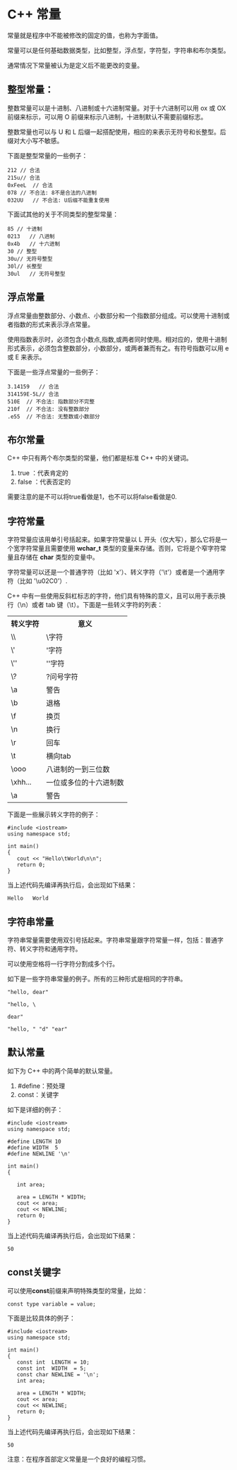 # C++ 常量 #

常量就是程序中不能被修改的固定的值，也称为字面值。   

常量可以是任何基础数据类型，比如整型，浮点型，字符型，字符串和布尔类型。   

通常情况下常量被认为是定义后不能更改的变量。   

## 整型常量： ##

整数常量可以是十进制、八进制或十六进制常量。对于十六进制可以用 ox 或 OX 前缀来标示，可以用 O 前缀来标示八进制，十进制默认不需要前缀标志。   


整数常量也可以与 U 和 L 后缀一起搭配使用，相应的来表示无符号和长整型。后缀对大小写不敏感。   

下面是整型常量的一些例子：   


    212 // 合法   
    215u// 合法  
    0xFeeL  // 合法  
    078 // 不合法: 8不是合法的八进制  
    032UU   // 不合法: U后缀不能重复使用




下面试其他的关于不同类型的整型常量：

    85 // 十进制
    0213   // 八进制
    0x4b   // 十六进制
    30 // 整型
    30u// 无符号整型
    30l// 长整型
    30ul   // 无符号整型


## 浮点常量 ##

浮点常量由整数部分、小数点、小数部分和一个指数部分组成。可以使用十进制或者指数的形式来表示浮点常量。   


使用指数表示时，必须包含小数点,指数,或两者同时使用。相对应的，使用十进制形式表示，必须包含整数部分，小数部分，或两者兼而有之。有符号指数可以用 e 或 E 来表示。  

下面是一些浮点常量的一些例子：

    3.14159   // 合法
    314159E-5L// 合法
    510E  // 不合法: 指数部分不完整
    210f  // 不合法: 没有整数部分
    .e55  // 不合法: 无整数或小数部分  


## 布尔常量 ##

C++ 中只有两个布尔类型的常量，他们都是标准 C++ 中的关键词。

1. true ：代表肯定的
2. false ：代表否定的  

需要注意的是不可以将true看做是1，也不可以将false看做是0.

## 字符常量 ##

字符常量应该用单引号括起来。如果字符常量以 L 开头（仅大写），那么它将是一个宽字符常量且需要使用 **wchar_t** 类型的变量来存储。否则，它将是个窄字符常量且存储在 **char** 类型的变量中。  

字符常量可以还是一个普通字符（比如 'x'）、转义字符（'\t'）或者是一个通用字符（比如 '\u02C0'）.

C++ 中有一些使用反斜杠标志的字符，他们具有特殊的意义，且可以用于表示换行（\n）或者 tab 键（\t）。下面是一些转义字符的列表：

<table>
<tbody>
<tr>
<th>转义字符</th>
<th>意义</th>

</tr>
<tr>
<td>\\</td> <td>\字符</td> 
</tr>

</tr>
<tr>
<td>\'</td> <td>'字符</td> 
</tr>

</tr>
<tr>
<td>\''</td> <td>''字符</td> 
</tr>

</tr>
<tr>
<td>\?</td> <td>?问号字符</td> 
</tr>

</tr>
<tr>
<td>\a</td> <td>警告</td> 
</tr>

</tr>
<tr>
<td>\b</td> <td>退格</td> 
</tr>

</tr>
<tr>
<td>\f</td> <td>换页</td> 
</tr>

</tr>
<tr>
<td>\n</td> <td>换行</td> 
</tr>

</tr>
<tr>
<td>\r</td> <td>回车</td> 
</tr>

</tr>
<tr>
<td>\t</td> <td>横向tab</td> 
</tr>

</tr>
<tr>
<td>\ooo</td> <td>八进制的一到三位数</td> 
</tr>

</tr>
<tr>
<td>\xhh...</td> <td>一位或多位的十六进制数</td> 
</tr>

</tr>
<tr>
<td>\a</td> <td>警告</td> 
</tr>

</tbody>
</table> 

下面是一些展示转义字符的例子：

    #include <iostream>
    using namespace std;
    
    int main()
    {
       cout << "Hello\tWorld\n\n";
       return 0;
    }

当上述代码先编译再执行后，会出现如下结果：

    Hello   World

## 字符串常量 ##

字符串常量需要使用双引号括起来。字符串常量跟字符常量一样，包括：普通字符、转义字符和通用字符。

可以使用空格将一行字符分割成多个行。

如下是一些字符串常量的例子。所有的三种形式是相同的字符串。

    "hello, dear"
    
    "hello, \
    
    dear"
    
    "hello, " "d" "ear"


## 默认常量 ##

如下为 C++ 中的两个简单的默认常量。

1. #define：预处理
1. const：关键字

如下是详细的例子：

    #include <iostream>
    using namespace std;
    
    #define LENGTH 10   
    #define WIDTH  5
    #define NEWLINE '\n'
    
    int main()
    {
    
       int area;  
       
       area = LENGTH * WIDTH;
       cout << area;
       cout << NEWLINE;
       return 0;
    }

当上述代码先编译再执行后，会出现如下结果：

    50

## const关键字 ##

可以使用**const**前缀来声明特殊类型的常量，比如：

    const type variable = value;

下面是比较具体的例子：

    #include <iostream>
    using namespace std;
    
    int main()
    {
       const int  LENGTH = 10;
       const int  WIDTH  = 5;
       const char NEWLINE = '\n';
       int area;  
       
       area = LENGTH * WIDTH;
       cout << area;
       cout << NEWLINE;
       return 0;
    }

当上述代码先编译再执行后，会出现如下结果：

    50

注意：在程序首部定义常量是一个良好的编程习惯。